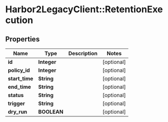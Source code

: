 # Harbor2LegacyClient::RetentionExecution

## Properties
Name | Type | Description | Notes
------------ | ------------- | ------------- | -------------
**id** | **Integer** |  | [optional] 
**policy_id** | **Integer** |  | [optional] 
**start_time** | **String** |  | [optional] 
**end_time** | **String** |  | [optional] 
**status** | **String** |  | [optional] 
**trigger** | **String** |  | [optional] 
**dry_run** | **BOOLEAN** |  | [optional] 


